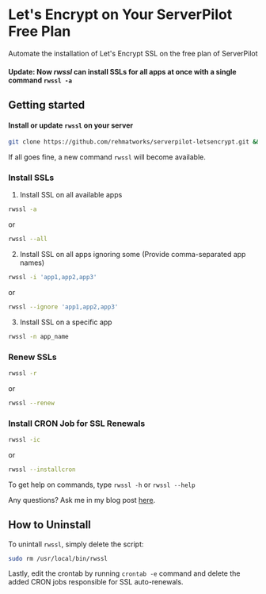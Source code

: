 # Let's Encrypt on Your ServerPilot Free Plan
Automate the installation of Let's Encrypt SSL on the free plan of ServerPilot
#### Update: Now ***rwssl*** can install SSLs for all apps at once with a single command `rwssl -a`

## Getting started

#### Install or update `rwssl` on your server
```bash
git clone https://github.com/rehmatworks/serverpilot-letsencrypt.git && cd serverpilot-letsencrypt && sudo mv rwssl /usr/local/bin/rwssl && sudo chmod +x /usr/local/bin/rwssl
```
If all goes fine, a new command `rwssl` will become available.

### Install SSLs

1. Install SSL on all available apps
```bash
rwssl -a
```
or
```bash
rwssl --all
```

2. Install SSL on all apps ignoring some (Provide comma-separated app names)
```bash
rwssl -i 'app1,app2,app3'
```
or
```bash
rwssl --ignore 'app1,app2,app3'
```
3. Install SSL on a specific app
```bash
rwssl -n app_name
```

### Renew SSLs
```bash
rwssl -r
```
or

```bash
rwssl --renew
```

### Install CRON Job for SSL Renewals
```bash
rwssl -ic
```
or

```bash
rwssl --installcron
```

To get help on commands, type `rwssl -h` or `rwssl --help`

Any questions? Ask me in my blog post [here](https://rehmat.works/install-lets-encrypt-on-the-free-plan-of-serverpilot/).

## How to Uninstall
To unintall `rwssl`, simply delete the script:
```bash
sudo rm /usr/local/bin/rwssl
```
Lastly, edit the crontab by running `crontab -e` command and delete the added CRON jobs responsible for SSL auto-renewals.